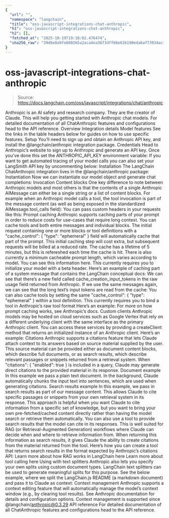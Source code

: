 ```yaml
---
{
  "url": "",
  "namespace": "langchain",
  "title": "oss-javascript-integrations-chat-anthropic",
  "h1": "oss-javascript-integrations-chat-anthropic",
  "h2": [],
  "fetched_at": "2025-10-19T19:18:02.476474",
  "sha256_raw": "39d6e8a9fe800265a2aca4ea3673dff68e62b190eda6af73934ac1460ce1282d"
}
---
```


# oss-javascript-integrations-chat-anthropic

> Source: https://docs.langchain.com/oss/javascript/integrations/chat/anthropic

Anthropic is an AI safety and research company. They are the creator of Claude.
This will help you getting started with Anthropic chat models. For detailed documentation of all ChatAnthropic
features and configurations head to the API reference.
Overview
Integration details
Model features
See the links in the table headers below for guides on how to use specific features.
Setup
You’ll need to sign up and obtain an Anthropic API key, and install the @langchain/anthropic
integration package.
Credentials
Head to Anthropic’s website to sign up to Anthropic and generate an API key. Once you’ve done this set the ANTHROPIC_API_KEY
environment variable:
If you want to get automated tracing of your model calls you can also set your LangSmith API key by uncommenting below:
Installation
The LangChain ChatAnthropic
integration lives in the @langchain/anthropic
package:
Instantiation
Now we can instantiate our model object and generate chat completions:
Invocation
Content blocks
One key difference to note between Anthropic models and most others is that the contents of a single Anthropic AIMessage
can either be a single string or a list of content blocks. For example when an Anthropic model calls a tool, the tool invocation is part of the message content (as well as being exposed in the standardized AIMessage.tool_calls
field):
You can pass custom headers in your requests like this:
Prompt caching
Anthropic supports caching parts of your prompt in order to reduce costs for use-cases that require long context. You can cache tools and both entire messages and individual blocks.
The initial request containing one or more blocks or tool definitions with a "cache_control": { "type": "ephemeral" }
field will automatically cache that part of the prompt. This initial caching step will cost extra, but subsequent requests will be billed at a reduced rate. The cache has a lifetime of 5 minutes, but this is refereshed each time the cache is hit.
There is also currently a minimum cacheable prompt length, which varies according to model. You can see this information here.
This currently requires you to initialize your model with a beta header. Here’s an example of caching part of a system message that contains the LangChain conceptual docs:
We can see that there’s a new field called cache_creation_input_tokens
in the raw usage field returned from Anthropic.
If we use the same messages again, we can see that the long text’s input tokens are read from the cache:
You can also cache tools by setting the same "cache_control": { "type": "ephemeral" }
within a tool definition. This currently requires you to bind a tool in Anthropic’s raw tool format Here’s an example:
For more on how prompt caching works, see Anthropic’s docs.
Custom clients
Anthropic models may be hosted on cloud services such as Google Vertex that rely on a different underlying client with the same interface as the primary Anthropic client. You can access these services by providing a createClient
method that returns an initialized instance of an Anthropic client. Here’s an example:
Citations
Anthropic supports a citations feature that lets Claude attach context to its answers based on source material supplied by the user. This source material can be provided either as document content blocks, which describe full documents, or as search results, which describe relevant passages or snippets returned from a retrieval system. When "citations": { "enabled": true }
is included in a query, Claude may generate direct citations to the provided material in its response.
Document example
In this example we pass a plain text document. In the background, Claude automatically chunks the input text into sentences, which are used when generating citations.
Search results example
In this example, we pass in search results as part of our message content. This allows Claude to cite specific passages or snippets from your own retrieval system in its response.
This approach is helpful when you want Claude to cite information from a specific set of knowledge, but you want to bring your own pre-fetched/cached content directly rather than having the model search or retrieve them automatically.
You can also use a tool to provide search results that the model can cite in its responses. This is well suited for RAG (or Retrieval-Augmented Generation) workflows where Claude can decide when and where to retrieve information from. When returning this information as search results, it gives Claude the ability to create citations from the material returned from the tool.
Here’s how you can create a tool that returns search results in the format expected by Anthropic’s citations API:
Learn more about how RAG works in LangChain here
Learn more about tool calling here
Using with text splitters
Anthropic also lets you specify your own splits using custom document types. LangChain text splitters can be used to generate meaningful splits for this purpose. See the below example, where we split the LangChain.js README (a markdown document) and pass it to Claude as context:
Context management
Anthropic supports a context editing feature that will automatically manage the model’s context window (e.g., by clearing tool results).
See Anthropic documentation for details and configuration options.
Context management is supported since @langchain/anthropic@0.3.29
API reference
For detailed documentation of all ChatAnthropic features and configurations head to the API reference.